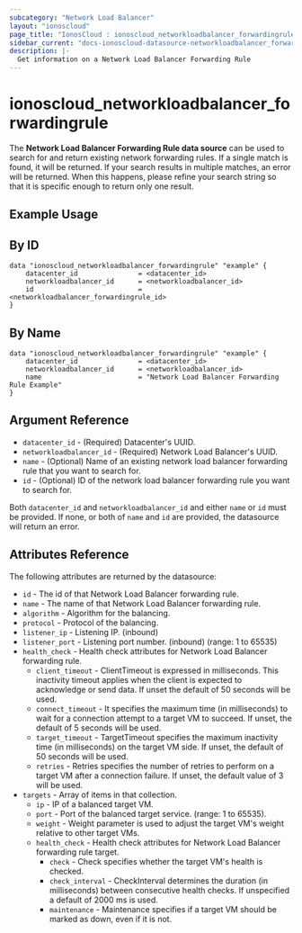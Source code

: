```yaml
---
subcategory: "Network Load Balancer"
layout: "ionoscloud"
page_title: "IonosCloud : ionoscloud_networkloadbalancer_forwardingrule"
sidebar_current: "docs-ionoscloud-datasource-networkloadbalancer_forwardingrule"
description: |-
  Get information on a Network Load Balancer Forwarding Rule
---
```


# ionoscloud_networkloadbalancer_forwardingrule

The **Network Load Balancer Forwarding Rule data source** can be used to search for and return existing network forwarding rules.
If a single match is found, it will be returned. If your search results in multiple matches, an error will be returned.
When this happens, please refine your search string so that it is specific enough to return only one result.

## Example Usage

## By ID
```hcl
data "ionoscloud_networkloadbalancer_forwardingrule" "example" {
    datacenter_id               = <datacenter_id>
    networkloadbalancer_id      = <networkloadbalancer_id>
    id  			            = <networkloadbalancer_forwardingrule_id>
}
```


## By Name
```hcl
data "ionoscloud_networkloadbalancer_forwardingrule" "example" {
    datacenter_id               = <datacenter_id>
    networkloadbalancer_id      = <networkloadbalancer_id>
    name                        = "Network Load Balancer Forwarding Rule Example"
}
```

## Argument Reference

* `datacenter_id` - (Required) Datacenter's UUID.
* `networkloadbalancer_id` - (Required) Network Load Balancer's UUID.
* `name` - (Optional) Name of an existing network load balancer forwarding rule that you want to search for.
* `id` - (Optional) ID of the network load balancer forwarding rule you want to search for.

Both `datacenter_id` and `networkloadbalancer_id` and either `name` or `id` must be provided. If none, or both of `name` and `id` are provided, the datasource will return an error.

## Attributes Reference

The following attributes are returned by the datasource:

* `id` - The id of that Network Load Balancer forwarding rule.
* `name` - The name of that Network Load Balancer forwarding rule.
* `algorithm` - Algorithm for the balancing.
* `protocol` - Protocol of the balancing.
* `listener_ip` - Listening IP. (inbound)
* `listener_port` - Listening port number. (inbound) (range: 1 to 65535)
* `health_check` - Health check attributes for Network Load Balancer forwarding rule.
    * `client_timeout` - ClientTimeout is expressed in milliseconds. This inactivity timeout applies when the client is expected to acknowledge or send data. If unset the default of 50 seconds will be used.
    * `connect_timeout` - It specifies the maximum time (in milliseconds) to wait for a connection attempt to a target VM to succeed. If unset, the default of 5 seconds will be used.
    * `target_timeout` - TargetTimeout specifies the maximum inactivity time (in milliseconds) on the target VM side. If unset, the default of 50 seconds will be used.
    * `retries` - Retries specifies the number of retries to perform on a target VM after a connection failure. If unset, the default value of 3 will be used.
* `targets` - Array of items in that collection.
    * `ip` -  IP of a balanced target VM.
    * `port` - Port of the balanced target service. (range: 1 to 65535).
    * `weight` - Weight parameter is used to adjust the target VM's weight relative to other target VMs.
    * `health_check` -  Health check attributes for Network Load Balancer forwarding rule target.
        * `check` - Check specifies whether the target VM's health is checked.
        * `check_interval` - CheckInterval determines the duration (in milliseconds) between consecutive health checks. If unspecified a default of 2000 ms is used.
        * `maintenance` - Maintenance specifies if a target VM should be marked as down, even if it is not.
